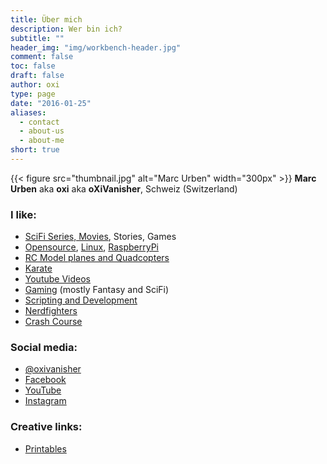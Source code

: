 ```yaml
---
title: Über mich
description: Wer bin ich?
subtitle: ""
header_img: "img/workbench-header.jpg"
comment: false
toc: false
draft: false
author: oxi
type: page
date: "2016-01-25"
aliases:
  - contact
  - about-us
  - about-me
short: true
---
```

{{< figure src="thumbnail.jpg" alt="Marc Urben" width="300px" >}}
**Marc Urben** aka **oxi** aka **oXiVanisher**, Schweiz (Switzerland)

### I like:

* [SciFi Series, Movies](https://trakt.tv/users/oxivanisher "My movie collection"), Stories, Games
* [Opensource](https://wikipedia.org/wiki/Open_Source), [Linux](https://www.debian.org/ "My favorite linux distribution"), [RaspberryPi](http://www.raspberrypi.org/)
* [RC Model planes and Quadcopters](https://fpvhub.ch/infos/geschichte)
* [Karate](https://karateherzogenbuchsee.ch/)
* [Youtube Videos](https://www.youtube.com/oxivanisher)
* [Gaming](https://steamcommunity.com/id/oxivanisher/) (mostly Fantasy and SciFi)
* [Scripting and Development](https://github.com/oxivanisher)
* [Nerdfighters](https://nerdfighteria.com)
* [Crash Course](https://www.youtube.com/user/crashcourse)

### Social media:

* [@oxivanisher](https://twitter.com/oxivanisher)
* [Facebook](https://www.facebook.com/oxivanisher)
* [YouTube](https://www.youtube.com/user/oxivanisher/)
* [Instagram](http://instagram.com/oxivanisher/)

### Creative links:

* [Printables](https://www.printables.com/social/730-oxivanisher/models)
